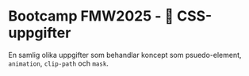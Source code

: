 # Bootcamp FMW2025 - 🎨 CSS-uppgifter

En samlig olika uppgifter som behandlar koncept som psuedo-element, `animation`, `clip-path` och `mask`.

